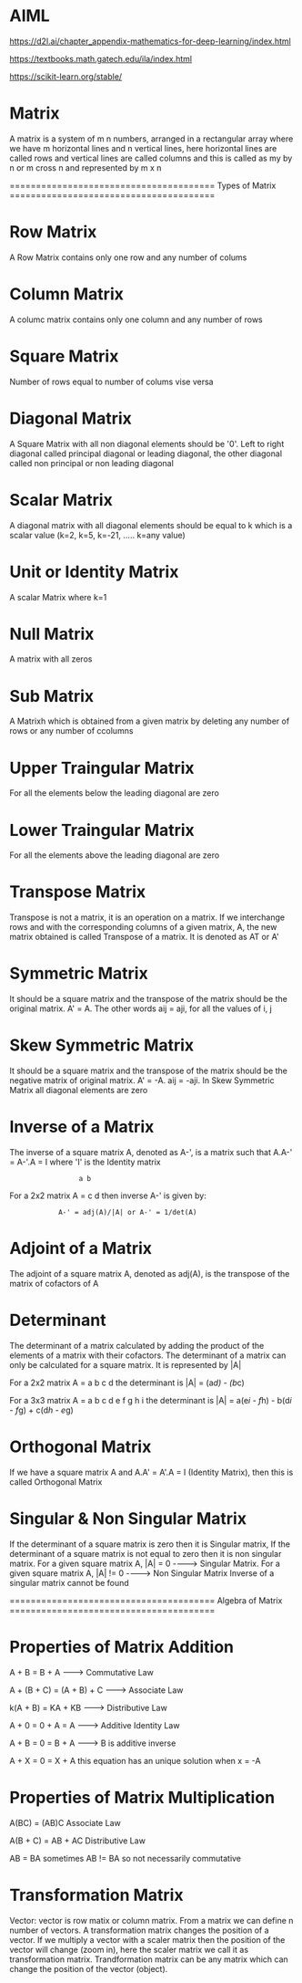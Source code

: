 # AIML

https://d2l.ai/chapter_appendix-mathematics-for-deep-learning/index.html

https://textbooks.math.gatech.edu/ila/index.html

https://scikit-learn.org/stable/

Matrix
======
A matrix is a system of m n numbers, arranged in a rectangular array where we have m horizontal lines and n vertical lines, here horizontal lines are called rows and vertical lines are called columns and this is called as my by n or m cross n and represented by m x n

======================================= Types of Matrix =======================================

Row Matrix
==========
A Row Matrix contains only one row and any number of colums

Column Matrix
=============
A columc matrix contains only one column and any number of rows

Square Matrix
=============
Number of rows equal to number of colums vise versa

Diagonal Matrix
==============
A Square Matrix with all non diagonal elements should be '0'. Left to right diagonal called principal diagonal or leading diagonal, the other diagonal called non   principal or non leading diagonal

Scalar Matrix
=============
A diagonal matrix with all diagonal elements should be equal to k which is a scalar value (k=2, k=5, k=-21, ..... k=any value)

Unit or Identity Matrix
=======================
A scalar Matrix where k=1

Null Matrix
===========
A matrix with all zeros

Sub Matrix
==========
A Matrixh which is obtained from a given matrix by deleting any number of rows or any number of ccolumns

Upper Traingular Matrix
=======================
For all the elements below the leading diagonal are zero

Lower Traingular Matrix
=======================
For all the elements above the leading diagonal are zero

Transpose Matrix
================
Transpose is not a matrix, it is an operation on a matrix. If we interchange rows and with the corresponding columns of a given matrix, A, the new matrix obtained is called Transpose of a matrix. It is denoted as AT or A'

Symmetric Matrix
================
It should be a square matrix and the transpose of the matrix should be the original matrix. A' = A. The other words aij = aji, for all the values of i, j

Skew Symmetric Matrix
=====================
It should be a square matrix and the transpose of the matrix should be the negative matrix of original matrix. A' = -A. aij = -aji. In Skew Symmetric Matrix all diagonal elements are zero

Inverse of a Matrix
===================
The inverse of a square matrix A, denoted as A-', is a matrix such that
                A.A-' = A-'.A = I where 'I' is the Identity matrix

                     
                     a b
For a 2x2 matrix A = c d then inverse A-' is given by:
                
                A-' = adj(A)/|A| or A-' = 1/det(A)
                
Adjoint of a Matrix
===================
The adjoint of a square matrix A, denoted as adj(A), is the transpose of the matrix of cofactors of A

Determinant
===========
The determinant of a matrix calculated by adding the product of the elements of a matrix with their cofactors. The determinant of a matrix can only be calculated for a square matrix.
            It is represented by |A|


For a 2x2 matrix A = a b
                     c d  the determinant is |A| = (a*d) - (b*c)


For a 3x3 matrix A = a b c
                     d e f
                     g h i the determinant is |A| = a(e*i - f*h) - b(d*i - f*g) + c(d*h - e*g)

Orthogonal Matrix
=================
If we have a square matrix A and A.A' = A'.A = I (Identity Matrix), then this is called Orthogonal Matrix

Singular & Non Singular Matrix
==============================
If the determinant of a square matrix is zero then it is Singular matrix, If the determinant of a square matrix is not equal to zero then it is non singular matrix. For a given square matrix A, |A| = 0 ----> Singular Matrix. For a given square matrix A, |A| != 0 ----> Non Singular Matrix
Inverse of a singular matrix cannot be found


======================================= Algebra of Matrix =======================================

Properties of Matrix Addition
=============================
A + B = B + A                  ---> Commutative Law

A + (B + C) = (A + B) + C      ---> Associate Law

k(A + B) = KA + KB             ---> Distributive Law

A + 0 = 0 + A = A              ---> Additive Identity Law

A + B = 0 = B + A              ---> B is additive inverse

A + X = 0 = X + A this equation has an unique solution when x = -A

Properties of Matrix Multiplication
===================================
A(BC) = (AB)C Associate Law

A(B + C) = AB + AC Distributive Law

AB = BA sometimes AB != BA so not necessarily commutative

Transformation Matrix
=====================
Vector: vector is row matix or column matrix. From a matrix we can define n number of vectors. A transformation matrix changes the position of a vector. If we multiply a vector with a scaler matrix then the position of the vector will change (zoom in), here the scaler matrix we call it as transformation matrix. Trandformation matrix can be any matrix which can change the position of the vector (object).


